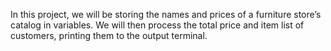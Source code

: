 In this project, we will be storing the names and prices of a furniture store’s catalog in variables. We will then process the total price and item list of customers, printing them to the output terminal.
